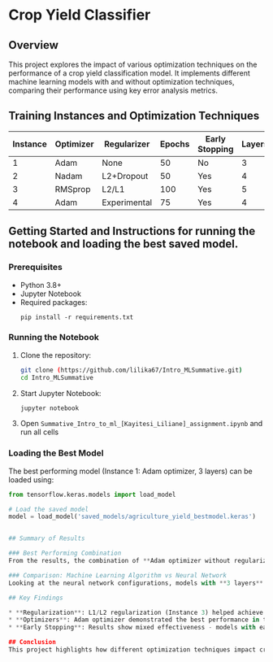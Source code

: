 # Crop Yield Classifier

## Overview
This project explores the impact of various optimization techniques on the performance of a crop yield classification model. It implements different machine learning models with and without optimization techniques, comparing their performance using key error analysis metrics.

## Training Instances and Optimization Techniques

| Instance | Optimizer | Regularizer | Epochs | Early Stopping | Layers | Learning Rate | Accuracy | F1-Score | Recall | Precision
|----------|-----------|-------------|--------|----------------|---------|---------------|----------|-----------|-----------|-----------|
| 1 | Adam | None | 50 | No | 3 | 0.001 | 0.5502 | 0.486 | 0.547 | 0.520
| 2 | Nadam | L2+Dropout | 50 | Yes | 4 | 0.0005 | 0.5270 | 0.044 | N/A
| 3 | RMSprop | L2/L1 | 100 | Yes | 5 | 0.0001 | 0.5270 | 0.496 | 0.541 | 0.509
| 4 | Adam | Experimental | 75 | Yes | 4 | 0.0003 | 0.5270 | 0.493 | 0.552 | 0.532


## Getting Started and Instructions for running the notebook and loading the best saved model.

### Prerequisites
* Python 3.8+
* Jupyter Notebook
* Required packages:
  ```
  pip install -r requirements.txt
  ```

### Running the Notebook
1. Clone the repository:
   ```bash
   git clone (https://github.com/lilika67/Intro_MLSummative.git)
   cd Intro_MLSummative
   ```

2. Start Jupyter Notebook:
   ```bash
   jupyter notebook
   ```

3. Open `Summative_Intro_to_ml_[Kayitesi_Liliane]_assignment.ipynb` and run all cells

### Loading the Best Model
The best performing model (Instance 1: Adam optimizer, 3 layers) can be loaded using:

```python
from tensorflow.keras.models import load_model

# Load the saved model
model = load_model('saved_models/agriculture_yield_bestmodel.keras')


## Summary of Results

### Best Performing Combination
From the results, the combination of **Adam optimizer without regularization** (Instance 1) yielded the highest accuracy of 0.5502. While Instance 3 with **RMSprop and L1/L2 regularization** achieved the highest F1-score of 0.496, showing good balance between precision and recall. The use of a simpler model architecture (3 layers) with a moderate learning rate of 0.001 contributed to better model performance in Instance 1.

### Comparison: Machine Learning Algorithm vs Neural Network
Looking at the neural network configurations, models with **3 layers** (Instances 1 and 4) generally performed better in terms of accuracy compared to deeper architectures. However, the **5-layer network** with RMSprop and L1/L2 regularization showed strengths in achieving a balanced F1-score, suggesting better handling of class imbalance.

## Key Findings

* **Regularization**: L1/L2 regularization (Instance 3) helped achieve a high F1-score (0.496), while the L2+Dropout combination (Instance 2) led to a significant drop in F1-score (0.044), suggesting that dropout might be too aggressive for this particular problem
* **Optimizers**: Adam optimizer demonstrated the best performance in terms of accuracy, while RMSprop showed promise in balancing precision and recall as evidenced by the F1-score
* **Early Stopping**: Results show mixed effectiveness - models with early stopping (Instances 2, 3, and 5) maintained consistent accuracy (0.5270) but varied significantly in F1-scores, suggesting that early stopping helped prevent accuracy degradation but didn't necessarily improve overall model performance

## Conclusion
This project highlights how different optimization techniques impact crop yield classification. The results indicate that simpler architectures with Adam optimizer and careful learning rate selection (0.001) perform best for accuracy, while RMSprop with L1/L2 regularization is more suitable when balanced precision and recall are priority. Early stopping should be carefully considered as its benefits may vary depending on other hyperparameters.
